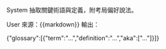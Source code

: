 System
抽取關鍵術語與定義，附考局偏好說法。

User
來源：{{markdown}}
輸出：

{"glossary":[{"term":"…","definition":"…","aka":["…"]}]}


